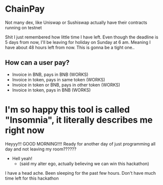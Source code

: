 # ChainPay

Not many dex, like Uniswap or Sushiswap actually have their contracts running on testnet

Shit I just remembered how little time I have left. Even though the deadline is 5 days from now, I'll be leaving for holiday on Sunday at 6 am. Meaning I have about 48 hours left from now. This is gonna be a tight one..

## How can a user pay?

- Invoice in BNB, pays in BNB (WORKS)
- Invoice in token, pays in same token (WORKS)
- Invoice in token or BNB, pays in other token (WORKS)
- Invoice in token, pays in BNB (WORKS)

# I'm so happy this tool is called "Insomnia", it literally describes me right now

Heyyy!!! GOOD MORNING!!!! Ready for another day of just programming all day and not leaving my room??????

- Hell yeah!
  - (said my alter ego, actually believing we can win this hackathon)

I have a head ache. Been sleeping for the past few hours. Don't have much time left for this hackathon

